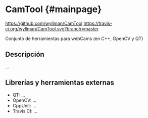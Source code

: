 CamTool   {#mainpage}
=======
https://github.com/wyllman/CamTool
https://travis-ci.org/wyllman/CamTool.svg?branch=master

Conjunto de herramientas para webCams (en C++, OpenCV y QT)

Descripción
-----------

...

Librerías y herramientas externas
---------------------------------
- QT: ...
- OpenCV: ...
- CppUnit: ...
- Travis CI: ...
